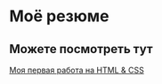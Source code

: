 # Моё резюме

## Можете посмотреть тут

[Моя первая работа на HTML & CSS](https://1234thi43.github.io/resume/)
